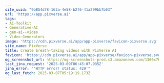 ```yaml
---
site_uuid: "9b854d78-163a-4e58-b2f6-41a299bb7b03"
url: 'https://app.pixverse.ai'
tags:
- AI-Toolkit
- Generative-AI
- gen-ai--video
- Video-Generators
image: 'https://cdn.pixverse.ai/app/app-pixverse/favicon-pixverse.svg'
site_name: PixVerse
title: Create breath-taking videos with PixVerse AI
favicon: 'https://cdn.pixverse.ai/app/app-pixverse/favicon-pixverse.svg'
og_screenshot_url: https://og-screenshots-prod.s3.amazonaws.com/1366x768/80/false/272f7a33d73103acd7648d939efb5ff773f0ebe2f1741878cab9ebeb51f83c0b.jpeg
last_jina_request: '2025-03-09T06:45:07.935Z'
jina_error: "'HTTP error! status: 429'"
og_last_fetch: 2025-03-07T05:19:19.173Z
---
```


